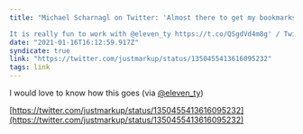 ```yaml
---
title: "Michael Scharnagl on Twitter: 'Almost there to get my bookmarks from Pocket and show them on my Eleventy-based blog. 

It is really fun to work with @eleven_ty https://t.co/QSgdVd4m8g' / Twitter"
date: "2021-01-16T16:12:59.917Z"
syndicate: true
link: "https://twitter.com/justmarkup/status/1350455413616095232"
tags: link
---
```


I would love to know how this goes (via [@eleven_ty](https://twitter.com/eleven_ty))

[https://twitter.com/justmarkup/status/1350455413616095232](https://twitter.com/justmarkup/status/1350455413616095232)